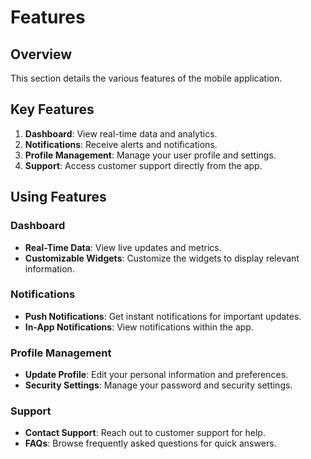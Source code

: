 # Features

## Overview
This section details the various features of the mobile application.

## Key Features
1. **Dashboard**: View real-time data and analytics.
2. **Notifications**: Receive alerts and notifications.
3. **Profile Management**: Manage your user profile and settings.
4. **Support**: Access customer support directly from the app.

## Using Features
### Dashboard
- **Real-Time Data**: View live updates and metrics.
- **Customizable Widgets**: Customize the widgets to display relevant information.

### Notifications
- **Push Notifications**: Get instant notifications for important updates.
- **In-App Notifications**: View notifications within the app.

### Profile Management
- **Update Profile**: Edit your personal information and preferences.
- **Security Settings**: Manage your password and security settings.

### Support
- **Contact Support**: Reach out to customer support for help.
- **FAQs**: Browse frequently asked questions for quick answers.
